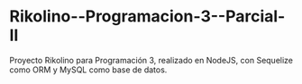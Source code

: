 # Rikolino--Programacion-3--Parcial-II
Proyecto Rikolino para Programación 3, realizado en NodeJS, con Sequelize como ORM y MySQL como base de datos. 
